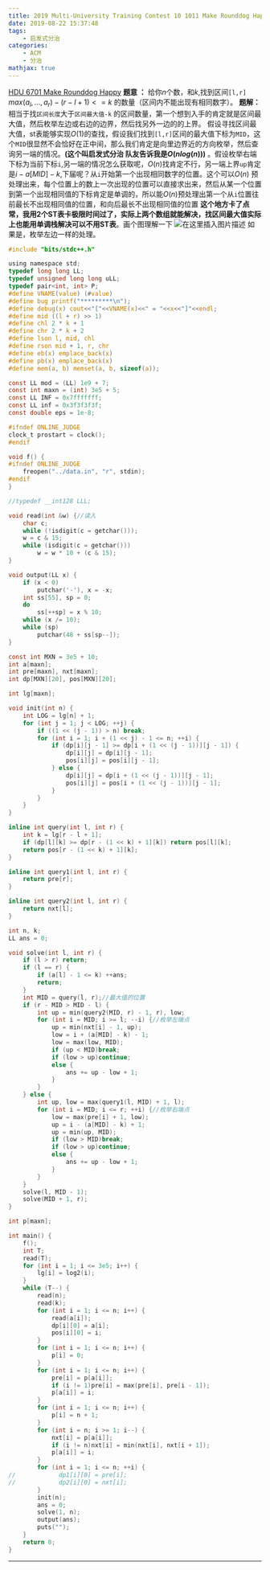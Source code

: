 ```yaml
---
title: 2019 Multi-University Training Contest 10 1011 Make Rounddog Happy
date: 2019-08-22 15:37:48
tags:
    - 启发式分治
categories:
    - ACM
    - 分治
mathjax: true
---
```

[HDU 6701 Make Rounddog Happy](http://acm.hdu.edu.cn/showproblem.php?pid=6701)
**题意 ：** 给你$n$个数，和$k$,找到区间`[l,r]` $max(a_l,\dots,a_r)-(r-l+1)<=k$ 的数量（区间内不能出现有相同数字）。
**题解：** 相当于找`区间长度`大于`区间最大值-k` 的区间数量，第一个想到入手的肯定就是区间最大值，然后枚举左边或右边的边界，然后找另外一边的的上界。
假设寻找区间最大值，st表能够实现$O(1)$的查找，假设我们找到`[l,r]`区间的最大值下标为`MID`，这个`MID`很显然不会恰好在正中间，那么我们肯定是向里边界近的方向枚举，然后查询另一端的情况。**(这个叫启发式分治 队友告诉我是$O(nlog(n))$)** 。假设枚举右端下标为当前下标`i`,另一端的情况怎么获取呢，$O(n)$找肯定不行，另一端上界`up`肯定是$i-a[MID]-k$,下届呢？从`i`开始第一个出现相同数字的位置。这个可以$O(n)$ 预处理出来，每个位置上的数上一次出现的位置可以直接求出来，然后从某一个位置到第一个出现相同值的下标肯定是单调的，所以能$O(n)$预处理出第一个从`i`位置往前最长不出现相同值的位置，和向后最长不出现相同值的位置 **这个地方卡了点常，我用2个ST表卡极限时间过了，实际上两个数组就能解决，找区间最大值实际上也能用单调栈解决可以不用ST表**。画个图理解一下
![在这里插入图片描述](https://img-blog.csdnimg.cn/20190822153349406.png?x-oss-process=image/watermark,type_ZmFuZ3poZW5naGVpdGk,shadow_10,text_aHR0cHM6Ly9ibG9nLmNzZG4ubmV0L3FxXzQwODcxNDY2,size_16,color_FFFFFF,t_70)
如果是，枚举左边一样的处理。
```c
#include "bits/stdc++.h"

using namespace std;
typedef long long LL;
typedef unsigned long long uLL;
typedef pair<int, int> P;
#define VNAME(value) (#value)
#define bug printf("*********\n");
#define debug(x) cout<<"["<<VNAME(x)<<" = "<<x<<"]"<<endl;
#define mid ((l + r) >> 1)
#define chl 2 * k + 1
#define chr 2 * k + 2
#define lson l, mid, chl
#define rson mid + 1, r, chr
#define eb(x) emplace_back(x)
#define pb(x) emplace_back(x)
#define mem(a, b) memset(a, b, sizeof(a));

const LL mod = (LL) 1e9 + 7;
const int maxn = (int) 3e5 + 5;
const LL INF = 0x7fffffff;
const LL inf = 0x3f3f3f3f;
const double eps = 1e-8;

#ifndef ONLINE_JUDGE
clock_t prostart = clock();
#endif

void f() {
#ifndef ONLINE_JUDGE
    freopen("../data.in", "r", stdin);
#endif
}

//typedef __int128 LLL;

void read(int &w) {//读入
    char c;
    while (!isdigit(c = getchar()));
    w = c & 15;
    while (isdigit(c = getchar()))
        w = w * 10 + (c & 15);
}

void output(LL x) {
    if (x < 0)
        putchar('-'), x = -x;
    int ss[55], sp = 0;
    do
        ss[++sp] = x % 10;
    while (x /= 10);
    while (sp)
        putchar(48 + ss[sp--]);
}

const int MXN = 3e5 + 10;
int a[maxn];
int pre[maxn], nxt[maxn];
int dp[MXN][20], pos[MXN][20];

int lg[maxn];

void init(int n) {
    int LOG = lg[n] + 1;
    for (int j = 1; j < LOG; ++j) {
        if ((1 << (j - 1)) > n) break;
        for (int i = 1; i + (1 << j) - 1 <= n; ++i) {
            if (dp[i][j - 1] >= dp[i + (1 << (j - 1))][j - 1]) {
                dp[i][j] = dp[i][j - 1];
                pos[i][j] = pos[i][j - 1];
            } else {
                dp[i][j] = dp[i + (1 << (j - 1))][j - 1];
                pos[i][j] = pos[i + (1 << (j - 1))][j - 1];
            }
        }
    }
}

inline int query(int l, int r) {
    int k = lg[r - l + 1];
    if (dp[l][k] >= dp[r - (1 << k) + 1][k]) return pos[l][k];
    return pos[r - (1 << k) + 1][k];
}

inline int query1(int l, int r) {
    return pre[r];
}

inline int query2(int l, int r) {
    return nxt[l];
}

int n, k;
LL ans = 0;

void solve(int l, int r) {
    if (l > r) return;
    if (l == r) {
        if (a[l] - 1 <= k) ++ans;
        return;
    }
    int MID = query(l, r);//最大值的位置
    if (r - MID > MID - l) {
        int up = min(query2(MID, r) - 1, r), low;
        for (int i = MID; i >= l; --i) {//枚举左端点
            up = min(nxt[i] - 1, up);
            low = i + (a[MID] - k) - 1;
            low = max(low, MID);
            if (up < MID)break;
            if (low > up)continue;
            else {
                ans += up - low + 1;
            }
        }
    } else {
        int up, low = max(query1(l, MID) + 1, l);
        for (int i = MID; i <= r; ++i) {//枚举右端点
            low = max(pre[i] + 1, low);
            up = i - (a[MID] - k) + 1;
            up = min(up, MID);
            if (low > MID)break;
            if (low > up)continue;
            else {
                ans += up - low + 1;
            }
        }
    }
    solve(l, MID - 1);
    solve(MID + 1, r);
}

int p[maxn];

int main() {
    f();
    int T;
    read(T);
    for (int i = 1; i <= 3e5; i++) {
        lg[i] = log2(i);
    }
    while (T--) {
        read(n);
        read(k);
        for (int i = 1; i <= n; i++) {
            read(a[i]);
            dp[i][0] = a[i];
            pos[i][0] = i;
        }
        for (int i = 1; i <= n; i++) {
            p[i] = 0;
        }
        for (int i = 1; i <= n; i++) {
            pre[i] = p[a[i]];
            if (i != 1)pre[i] = max(pre[i], pre[i - 1]);
            p[a[i]] = i;
        }
        for (int i = 1; i <= n; i++) {
            p[i] = n + 1;
        }
        for (int i = n; i >= 1; i--) {
            nxt[i] = p[a[i]];
            if (i != n)nxt[i] = min(nxt[i], nxt[i + 1]);
            p[a[i]] = i;
        }
        for (int i = 1; i <= n; ++i) {
//            dp1[i][0] = pre[i];
//            dp2[i][0] = nxt[i];
        }
        init(n);
        ans = 0;
        solve(1, n);
        output(ans);
        puts("");
    }
    return 0;
}
```

---